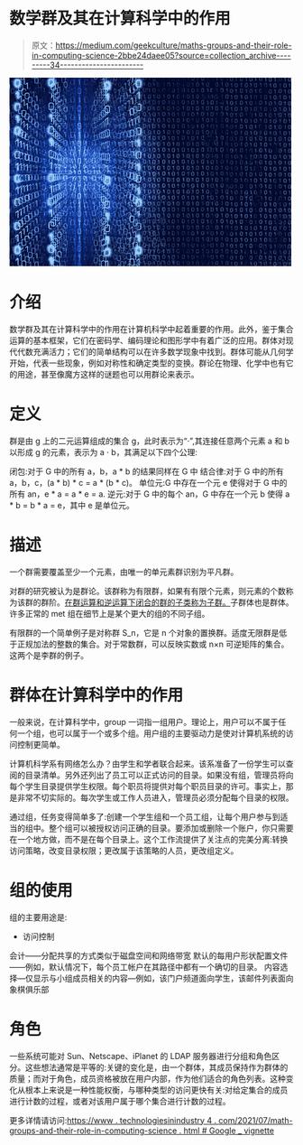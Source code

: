 # 数学群及其在计算科学中的作用

> 原文：<https://medium.com/geekculture/maths-groups-and-their-role-in-computing-science-2bbe24daee05?source=collection_archive---------34----------------------->

![](img/801a67ceb8d039fbbe30899fe7dc60c3.png)

# 介绍

数学群及其在计算科学中的作用在计算机科学中起着重要的作用。此外，鉴于集合运算的基本框架，它们在密码学、编码理论和图形学中有着广泛的应用。群体对现代代数充满活力；它们的简单结构可以在许多数学现象中找到。群体可能从几何学开始，代表一些现象，例如对称性和确定类型的变换。群论在物理、化学中也有它的用途，甚至像魔方这样的谜题也可以用群论来表示。

# 定义

群是由 g 上的二元运算组成的集合 g，此时表示为“⋅”,其连接任意两个元素 a 和 b 以形成 g 的元素，表示为 a ⋅ b，其满足以下四个公理:

闭包:对于 G 中的所有 a，b，a * b 的结果同样在 G 中
结合律:对于 G 中的所有 a，b，c，(a * b) * c = a * (b * c)。
单位元:G 中存在一个元 e 使得对于 G 中的所有 an，e * a = a * e = a.
逆元:对于 G 中的每个 an，G 中存在一个元 b 使得 a * b = b * a = e，其中 e 是单位元。

# 描述

一个群需要覆盖至少一个元素，由唯一的单元素群识别为平凡群。

对群的研究被认为是群论。该群称为有限群，如果有有限个元素，则元素的个数称为该群的群阶。[在群运算和逆运算下闭合的群的子类称为子群。](https://articles.abilogic.com/https;/www.technologiesinindustry4.com)子群体也是群体。许多正常的 met 组在细节上是某个更大的组的不同子组。

有限群的一个简单例子是对称群 S_n，它是 n 个对象的置换群。适度无限群是低于正规加法的整数的集合。对于常数群，可以反映实数或 n×n 可逆矩阵的集合。这两个是李群的例子。

# 群体在计算科学中的作用

一般来说，在计算科学中，group 一词指一组用户。理论上，用户可以不属于任何一个组，也可以属于一个或多个组。用户组的主要驱动力是使对计算机系统的访问控制更简单。

计算机科学系有网络怎么办？由学生和学者联合起来。该系准备了一份学生可以查阅的目录清单。另外还列出了员工可以正式访问的目录。如果没有组，管理员将向每个学生目录提供学生权限。每个职员将提供对每个职员目录的许可。事实上，那是非常不切实际的。每次学生或工作人员进入，管理员必须分配每个目录的权限。

通过组，任务变得简单多了:创建一个学生组和一个员工组，让每个用户参与到适当的组中。整个组可以被授权访问正确的目录。要添加或删除一个账户，你只需要在一个地方做，而不是在每个目录上。这个工作流提供了关注点的完美分离:转换访问策略，改变目录权限；更改属于该策略的人员，更改组定义。

# 组的使用

组的主要用途是:

*   访问控制

会计——分配共享的方式类似于磁盘空间和网络带宽
默认的每用户形状配置文件——例如，默认情况下，每个员工帐户在其路径中都有一个确切的目录。
内容选择—仅显示与小组成员相关的内容—例如，该门户频道面向学生，该邮件列表面向象棋俱乐部

# 角色

一些系统可能对 Sun、Netscape、iPlanet 的 LDAP 服务器进行分组和角色区分。这些想法通常是平等的:关键的变化是，由一个群体，其成员保持作为群体的质量；而对于角色，成员资格被放在用户内部，作为他们适合的角色列表。这种变化从根本上来说是一种性能权衡，与哪种类型的访问更快有关:对给定集合的成员进行计数的过程，或者对该用户属于哪个集合进行计数的过程。

更多详情请访问:[https://www . technologiesinindustry 4 . com/2021/07/math-groups-and-their-role-in-computing-science . html # Google _ vignette](https://www.technologiesinindustry4.com/2021/07/math-groups-and-their-role-in-computing-science.html#google_vignette)